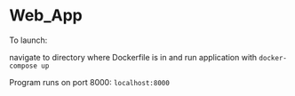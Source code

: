 # Web_App
To launch:

navigate to directory where Dockerfile is in and run application with ```docker-compose up```

Program runs on port 8000:
```localhost:8000```
